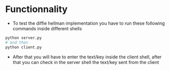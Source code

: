 # Functionnality

- To test the diffie hellman implementation you have to run these following commands inside different shells

```py
python server.py
# and then
python client.py
```

- After that you will have to enter the text/key inside the client shell, after that you can check in the server shell the text/key sent from the client
